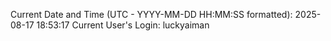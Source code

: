 Current Date and Time (UTC - YYYY-MM-DD HH:MM:SS formatted): 2025-08-17 18:53:17
Current User's Login: luckyaiman
